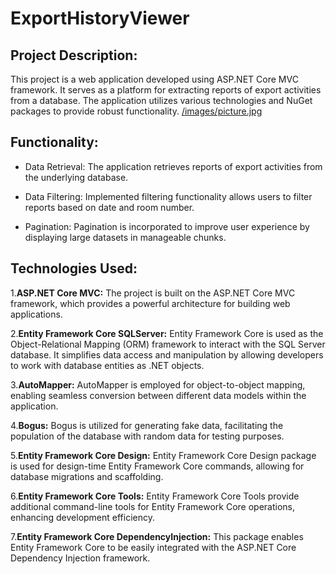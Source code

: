 # ExportHistoryViewer

## Project Description:

This project is a web application developed using ASP.NET Core MVC framework. It serves as a platform for extracting reports of export activities from a database. The application utilizes various technologies and NuGet packages to provide robust functionality.
[/images/picture.jpg](https://github.com/SparkPino/ExportHistoryViewer/blob/main/ExportHistoryViewer/wwwroot/HistoryViewer.jpg)

 
## Functionality:

* Data Retrieval: The application retrieves reports of export activities from the underlying database.

* Data Filtering: Implemented filtering functionality allows users to filter reports based on date and room number.

* Pagination: Pagination is incorporated to improve user experience by displaying large datasets in manageable chunks.

 ## Technologies Used:
 
1.**ASP.NET Core MVC:** The project is built on the ASP.NET Core MVC framework, which provides a powerful architecture for building web applications.

2.**Entity Framework Core SQLServer:** Entity Framework Core is used as the Object-Relational Mapping (ORM) framework to interact with the SQL Server database. It simplifies data access and manipulation by allowing developers to work with database entities as .NET objects.

3.**AutoMapper:** AutoMapper is employed for object-to-object mapping, enabling seamless conversion between different data models within the application.

4.**Bogus:** Bogus is utilized for generating fake data, facilitating the population of the database with random data for testing purposes.

5.**Entity Framework Core Design:** Entity Framework Core Design package is used for design-time Entity Framework Core commands, allowing for database migrations and scaffolding.

6.**Entity Framework Core Tools:** Entity Framework Core Tools provide additional command-line tools for Entity Framework Core operations, enhancing development efficiency.

7.**Entity Framework Core DependencyInjection:** This package enables Entity Framework Core to be easily integrated with the ASP.NET Core Dependency Injection framework.

